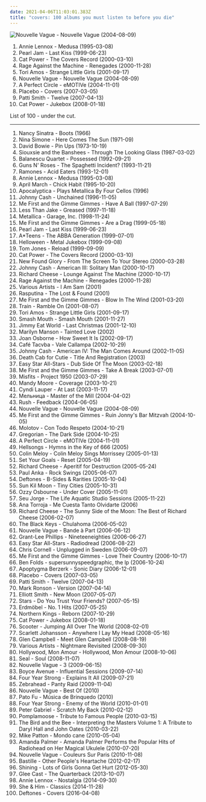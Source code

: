 ```yaml
---
date: 2021-04-06T11:03:01.383Z
title: "covers: 100 albums you must listen to before you die"
---
```

![Nouvelle Vague - Nouvelle Vague (2004-08-09)](http://coverartarchive.org/release/bea245eb-a490-4f63-b9e9-c564bc42d514/15272031336-500.jpg "Nouvelle Vague - Nouvelle Vague (2004-08-09)")
<ol class="albums">
<li data-cover="http://coverartarchive.org/release/9b1a6a6c-78e1-4262-9059-0d180b8dfa13/15738919203-500.jpg" data-tags="90s, covers, pop, female vocalists" role="button">Annie Lennox - Medusa (1995-03-08)</li>
<li data-cover="https://img.discogs.com/n8IeQKlL1AkpY4WaZ5akx0X88EA=/fit-in/600x593/filters:strip_icc():format(jpeg):mode_rgb():quality(90)/discogs-images/R-631417-1400879404-2317.jpeg.jpg" data-tags="rock, grunge, 90s, covers, flashback alternatives" role="button">Pearl Jam - Last Kiss (1999-06-23)</li>
<li data-cover="https://img.discogs.com/7ToXkfnF8noSM_uhuS_mdCXSxn0=/fit-in/600x586/filters:strip_icc():format(jpeg):mode_rgb():quality(90)/discogs-images/R-442522-1461384542-9680.jpeg.jpg" data-tags="covers" role="button">Cat Power - The Covers Record (2000-03-10)</li>
<li data-cover="http://coverartarchive.org/release/1c293abc-3993-3d1d-bb8d-e8fe18621488/9245164218-500.jpg" data-tags="rock, alternative rock" role="button">Rage Against the Machine - Renegades (2000-11-28)</li>
<li data-cover="http://coverartarchive.org/release/a7ccb022-f437-4492-8eee-8f85d85cdb96/2098090328-500.jpg" data-tags="covers, cover" role="button">Tori Amos - Strange Little Girls (2001-09-17)</li>
<li data-cover="http://coverartarchive.org/release/bea245eb-a490-4f63-b9e9-c564bc42d514/15272031336-500.jpg" data-tags="bossa nova, french, covers" role="button">Nouvelle Vague - Nouvelle Vague (2004-08-09)</li>
<li data-cover="https://img.discogs.com/RuuxMh6e-T3Hv19tCpjYyXQM8M4=/fit-in/600x836/filters:strip_icc():format(jpeg):mode_rgb():quality(90)/discogs-images/R-5073762-1531330871-8949.jpeg.jpg" data-tags="alternative rock" role="button">A Perfect Circle - eMOTIVe (2004-11-01)</li>
<li data-cover="https://img.discogs.com/_JbKB2HXIdP8lGhCU6KhOB4KH_A=/fit-in/150x148/filters:strip_icc():format(jpeg):mode_rgb():quality(90)/discogs-images/R-3454335-1330995212.jpeg.jpg" data-tags="covers, cover, alternative rock" role="button">Placebo - Covers (2007-03-05)</li>
<li data-cover="https://img.discogs.com/QO7zFM0tva2c9T7Mv2WKmzHED2g=/fit-in/600x592/filters:strip_icc():format(jpeg):mode_rgb():quality(90)/discogs-images/R-966497-1469987494-2664.jpeg.jpg" data-tags="covers" role="button">Patti Smith - Twelve (2007-04-13)</li>
<li data-cover="http://coverartarchive.org/release/472ab586-be69-4bdb-8f90-af1d25e754a6/22781705669-500.jpg" data-tags="female vocalists, covers, jazz, cover" role="button">Cat Power - Jukebox (2008-01-18)</li>
</ol>
List of 100 - under the cut.
<!-- more -->

_________________

<ol class="albums">
<li data-cover="http://coverartarchive.org/release/acbb0b21-0104-4f7f-9493-180126b9548e/25660575270-500.jpg" data-tags="60s, pop" role="button">
Nancy Sinatra - Boots (1966)
</li>
<li data-cover="http://coverartarchive.org/release/8d856598-9599-4ab2-959b-1ac7bad91ac0/14317207367-500.jpg" data-tags="blues, jazz" role="button">
Nina Simone - Here Comes The Sun (1971-09)
</li>
<li data-cover="https://img.discogs.com/j5N5tm6b-Sr4oIIIYLp-pDBcAHI=/fit-in/599x597/filters:strip_icc():format(jpeg):mode_rgb():quality(90)/discogs-images/R-670674-1237574217.jpeg.jpg" data-tags="glam rock, 70s" role="button">
David Bowie - Pin Ups (1973-10-19)
</li>
<li data-cover="http://coverartarchive.org/release/aa258490-4e2e-4395-9da3-064e0c7c9490/24762396589-500.jpg" data-tags="new wave" role="button">
Siouxsie and the Banshees - Through The Looking Glass (1987-03-02)
</li>
<li data-cover="http://coverartarchive.org/release/c18b8cbc-49d9-4c26-a031-f15cc8153a4d/2044386287-500.jpg" data-tags="covers, contemporary classical, kraftwerk" role="button">
Balanescu Quartet - Possessed (1992-09-21)
</li>
<li data-cover="http://coverartarchive.org/release/3231186d-1fde-4267-afad-150495b470b0/7973068614-500.jpg" data-tags="hard rock" role="button">
Guns N' Roses - The Spaghetti Incident? (1993-11-21)
</li>
<li data-cover="http://coverartarchive.org/release/82cef0f9-f982-3c09-931a-1a531dae43b9/18523473099-500.jpg" data-tags="covers, punk" role="button">
Ramones - Acid Eaters (1993-12-01)
</li>
<li data-cover="http://coverartarchive.org/release/9b1a6a6c-78e1-4262-9059-0d180b8dfa13/15738919203-500.jpg" data-tags="90s, covers, pop, female vocalists" role="button">
Annie Lennox - Medusa (1995-03-08)
</li>
<li data-cover="http://coverartarchive.org/release/2aec11c0-41e5-4c6d-9150-8ad73548bf62/5102658391-500.jpg" data-tags="female vocalists, french, pop, cute girl rock" role="button">
April March - Chick Habit (1995-10-20)
</li>
<li data-cover="http://coverartarchive.org/release/58186008-1efd-4c79-8658-65e58ef1be4c/5646849448-500.jpg" data-tags="instrumental, cover, symphonic metal, metal, cello" role="button">
Apocalyptica - Plays Metallica By Four Cellos (1996)
</li>
<li data-cover="http://coverartarchive.org/release/e162083e-4a0b-49f9-b341-7a02354f5c98/19325365527-500.jpg" data-tags="country" role="button">
Johnny Cash - Unchained (1996-11-05)
</li>
<li data-cover="http://coverartarchive.org/release/6871b9fc-531d-422a-8b46-8e4ce31132ff/4799995580-500.jpg" data-tags="punk, punk rock" role="button">
Me First and the Gimme Gimmes - Have A Ball (1997-07-29)
</li>
<li data-cover="http://coverartarchive.org/release/771774fa-e510-4bd1-9a21-6f3f2e716ccd/16695513200-500.jpg" data-tags="punk, covers, ska punk, cover, punk covers" role="button">
Less Than Jake - Greased (1997-11-18)
</li>
<li data-cover="http://coverartarchive.org/release/7f5a52aa-4429-4771-80ec-6c6a545b0df9/11162732155-500.jpg" data-tags="metal, thrash metal, heavy metal" role="button">
Metallica - Garage, Inc. (1998-11-24)
</li>
<li data-cover="https://img.discogs.com/QtAQizYXoJK6NLCq_iPWx7Gx9ms=/fit-in/600x602/filters:strip_icc():format(jpeg):mode_rgb():quality(90)/discogs-images/R-756331-1384970527-4821.jpeg.jpg" data-tags="covers" role="button">
Me First and the Gimme Gimmes - Are a Drag (1999-05-18)
</li>
<li data-cover="https://img.discogs.com/n8IeQKlL1AkpY4WaZ5akx0X88EA=/fit-in/600x593/filters:strip_icc():format(jpeg):mode_rgb():quality(90)/discogs-images/R-631417-1400879404-2317.jpeg.jpg" data-tags="rock, grunge, 90s, covers, flashback alternatives" role="button">
Pearl Jam - Last Kiss (1999-06-23)
</li>
<li data-cover="https://img.discogs.com/EbK255yEL3LCFlsP9QOtE3kpYIA=/fit-in/595x596/filters:strip_icc():format(jpeg):mode_rgb():quality(90)/discogs-images/R-3173387-1378828304-6469.jpeg.jpg" data-tags="pop, 90s, covers" role="button">
A*Teens - The ABBA Generation (1999-07-01)
</li>
<li data-cover="http://coverartarchive.org/release/bce2c17d-c490-32d7-9ea4-742c59172c86/1870479249-500.jpg" data-tags="power metal, covers" role="button">
Helloween - Metal Jukebox (1999-09-08)
</li>
<li data-cover="https://via.placeholder.com/450" data-tags="covers, pop, cover" role="button">
Tom Jones - Reload (1999-09-09)
</li>
<li data-cover="https://img.discogs.com/7ToXkfnF8noSM_uhuS_mdCXSxn0=/fit-in/600x586/filters:strip_icc():format(jpeg):mode_rgb():quality(90)/discogs-images/R-442522-1461384542-9680.jpeg.jpg" data-tags="covers" role="button">
Cat Power - The Covers Record (2000-03-10)
</li>
<li data-cover="http://coverartarchive.org/release/2b3d9bef-c686-4656-a19e-d46040af1db5/15841193375-500.jpg" data-tags="pop punk" role="button">
New Found Glory - From The Screen To Your Stereo (2000-03-28)
</li>
<li data-cover="http://coverartarchive.org/release/2e40496a-7ed6-396b-ad9f-cf356f0f728e/22192705953-500.jpg" data-tags="country" role="button">
Johnny Cash - American III: Solitary Man (2000-10-17)
</li>
<li data-cover="http://coverartarchive.org/release/4fecbf14-179d-41fb-9a39-7eb44a4c4634/15556280068-500.jpg" data-tags="lounge" role="button">
Richard Cheese - Lounge Against The Machine (2000-10-17)
</li>
<li data-cover="http://coverartarchive.org/release/1c293abc-3993-3d1d-bb8d-e8fe18621488/9245164218-500.jpg" data-tags="rock, alternative rock" role="button">
Rage Against the Machine - Renegades (2000-11-28)
</li>
<li data-cover="https://img.discogs.com/jZKJf7utSKWc2tg4HcHjtcXZV0E=/fit-in/300x300/filters:strip_icc():format(jpeg):mode_rgb():quality(90)/discogs-images/R-3122-1141653211.jpeg.jpg" data-tags="soundtrack, covers" role="button">
Various Artists - I Am Sam (2001)
</li>
<li data-cover="http://coverartarchive.org/release/cdeea919-4101-4e00-832d-db0c7cf01cb7/9873657770-500.jpg" data-tags="covers, assault genre" role="button">
Rasputina - The Lost & Found (2001)
</li>
<li data-cover="https://img.discogs.com/LVgMCcBV6nXU1KmjvUWcYGS6H70=/fit-in/600x600/filters:strip_icc():format(jpeg):mode_rgb():quality(90)/discogs-images/R-701826-1332343303.jpeg.jpg" data-tags="covers, punk" role="button">
Me First and the Gimme Gimmes - Blow In The Wind (2001-03-20)
</li>
<li data-cover="http://coverartarchive.org/release/1ff95f7b-9f42-4ea4-8382-ebc2ffeae6c5/10697926901-500.jpg" data-tags="covers" role="button">
Train - Ramble On (2001-08-07)
</li>
<li data-cover="http://coverartarchive.org/release/a7ccb022-f437-4492-8eee-8f85d85cdb96/2098090328-500.jpg" data-tags="covers, cover" role="button">
Tori Amos - Strange Little Girls (2001-09-17)
</li>
<li data-cover="http://coverartarchive.org/release/9e1c338f-5943-4841-9277-e7fa46f4b8b4/27059900433-500.jpg" data-tags="rock" role="button">
Smash Mouth - Smash Mouth (2001-11-27)
</li>
<li data-cover="http://coverartarchive.org/release/0f37e0bf-5f79-42e8-be0b-1782bc788355/1475380053-500.jpg" data-tags="christmas" role="button">
Jimmy Eat World - Last Christmas (2001-12-10)
</li>
<li data-cover="http://coverartarchive.org/release/562b21a7-3723-465f-b60d-8360631e27d3/22199271402-500.jpg" data-tags="marilyn manson" role="button">
Marilyn Manson - Tainted Love (2002)
</li>
<li data-cover="http://coverartarchive.org/release/9cdba68c-8d15-4b97-8d1e-2023509bdca9/12262547683-500.jpg" data-tags="covers" role="button">
Joan Osborne - How Sweet It Is (2002-09-17)
</li>
<li data-cover="http://coverartarchive.org/release/b7190ac4-8887-3bda-ac14-e5fa58dfd493/6599635653-500.jpg" data-tags="covers" role="button">
Café Tacvba - Vale Callampa (2002-10-29)
</li>
<li data-cover="http://coverartarchive.org/release/47140ecd-72e3-4ef9-b523-3af3c4e3e9ef/2204544011-500.jpg" data-tags="country" role="button">
Johnny Cash - American IV: The Man Comes Around (2002-11-05)
</li>
<li data-cover="http://coverartarchive.org/release/54b09808-f6b3-4065-b0c5-1bf2a6bfa662/9358997421-500.jpg" data-tags="indie rock" role="button">
Death Cab for Cutie - Title And Registration (2003)
</li>
<li data-cover="http://coverartarchive.org/release/5c285b48-a2ee-4328-9398-d7b971272c05/5795022837-500.jpg" data-tags="dub, reggae" role="button">
Easy Star All-Stars - Dub Side Of The Moon (2003-02-18)
</li>
<li data-cover="https://img.discogs.com/lbsHmkgxJBPocVx-_6m_DT9m3Fc=/fit-in/600x600/filters:strip_icc():format(jpeg):mode_rgb():quality(90)/discogs-images/R-814858-1384984127-9089.jpeg.jpg" data-tags="punk, punk rock" role="button">
Me First and the Gimme Gimmes - Take A Break (2003-07-01)
</li>
<li data-cover="http://coverartarchive.org/release/bd14a696-6356-413d-a779-c48112ef8d37/15528035791-500.jpg" data-tags="punk, punk rock, horror punk" role="button">
Misfits - Project 1950 (2003-07-29)
</li>
<li data-cover="https://img.discogs.com/mvVEI1IwHBEg9zkJJrS6GjOt1Zk=/fit-in/600x552/filters:strip_icc():format(jpeg):mode_rgb():quality(90)/discogs-images/R-3970912-1604835350-5701.jpeg.jpg" data-tags="pop, cover" role="button">
Mandy Moore - Coverage (2003-10-21)
</li>
<li data-cover="http://coverartarchive.org/release/cb540536-a7a0-48b8-9d67-9413bd336b65/15067372288-500.jpg" data-tags="covers" role="button">
Cyndi Lauper - At Last (2003-11-17)
</li>
<li data-cover="http://coverartarchive.org/release/04aac32f-c843-4f2b-b532-b4ad3d0e5e3e/3366213863-500.jpg" data-tags="folk, russian folk, fantasy" role="button">
Мельница - Master of the Mill (2004-04-02)
</li>
<li data-cover="http://coverartarchive.org/release/4ea1da9d-f8f9-4984-94fa-6dd8e84f549e/23236854046-500.jpg" data-tags="classic rock" role="button">
Rush - Feedback (2004-06-05)
</li>
<li data-cover="http://coverartarchive.org/release/bea245eb-a490-4f63-b9e9-c564bc42d514/15272031336-500.jpg" data-tags="bossa nova, french, covers" role="button">
Nouvelle Vague - Nouvelle Vague (2004-08-09)
</li>
<li data-cover="https://img.discogs.com/jokZa05auD0RNA4mIH8G1axL3oc=/fit-in/500x500/filters:strip_icc():format(jpeg):mode_rgb():quality(90)/discogs-images/R-1312233-1285336785.jpeg.jpg" data-tags="covers" role="button">
Me First and the Gimme Gimmes - Ruin Jonny's Bar Mitzvah (2004-10-05)
</li>
<li data-cover="http://coverartarchive.org/release/11aa512f-360c-403c-aaac-9b48cdcead9c/8580184700-500.jpg" data-tags="covers" role="button">
Molotov - Con Todo Respeto (2004-10-21)
</li>
<li data-cover="https://via.placeholder.com/450" data-tags="gregorian" role="button">
Gregorian - The Dark Side (2004-10-25)
</li>
<li data-cover="https://img.discogs.com/RuuxMh6e-T3Hv19tCpjYyXQM8M4=/fit-in/600x836/filters:strip_icc():format(jpeg):mode_rgb():quality(90)/discogs-images/R-5073762-1531330871-8949.jpeg.jpg" data-tags="alternative rock" role="button">
A Perfect Circle - eMOTIVe (2004-11-01)
</li>
<li data-cover="http://coverartarchive.org/release/5d4135e8-4d34-443c-91d5-0297e9ef14d8/4783518168-500.jpg" data-tags="acoustic, lounge metal" role="button">
Hellsongs - Hymns in the Key of 666 (2005)
</li>
<li data-cover="http://coverartarchive.org/release/70add0a8-6b4f-4262-adbd-80692dad133b/2938741012-500.jpg" data-tags="indie rock, covers, colin meloy, my mp3 albums" role="button">
Colin Meloy - Colin Meloy Sings Morrissey (2005-01-13)
</li>
<li data-cover="http://coverartarchive.org/release/217fe65e-3493-4a96-b5a9-a0253ff5f4c1/13493928589-500.jpg" data-tags="melodic hardcore" role="button">
Set Your Goals - Reset (2005-04-19)
</li>
<li data-cover="http://coverartarchive.org/release/1cc0d5d5-794e-408e-b6ec-23489f206d40/3430234580-500.jpg" data-tags="jazz, lounge, comedy" role="button">
Richard Cheese - Aperitif for Destruction (2005-05-24)
</li>
<li data-cover="https://via.placeholder.com/450" data-tags="swing, covers" role="button">
Paul Anka - Rock Swings (2005-06-07)
</li>
<li data-cover="http://coverartarchive.org/release/47d3278d-9508-47be-bbb0-2ca01ded76a4/1072873279-500.jpg" data-tags="alternative metal, alternative rock" role="button">
Deftones - B-Sides & Rarities (2005-10-04)
</li>
<li data-cover="https://via.placeholder.com/450" data-tags="folk, cover, covers, covertown" role="button">
Sun Kil Moon - Tiny Cities (2005-10-31)
</li>
<li data-cover="http://coverartarchive.org/release/a2dbff4f-998d-45fd-8ba0-41508059890b/15222503191-500.jpg" data-tags="heavy metal" role="button">
Ozzy Osbourne - Under Cover (2005-11-01)
</li>
<li data-cover="http://coverartarchive.org/release/a5dd8a38-8495-43b3-901d-4cb9ac63e571/17776221267-500.jpg" data-tags="covers, acoustic" role="button">
Seu Jorge - The Life Aquatic Studio Sessions (2005-11-22)
</li>
<li data-cover="http://coverartarchive.org/release/4b2fcbdd-6fb5-40bd-ae9e-0698cce97d8f/2044947282-500.jpg" data-tags="covers, ana torroja" role="button">
Ana Torroja - Me Cuesta Tanto Olvidarte (2006)
</li>
<li data-cover="http://coverartarchive.org/release/e9271b01-ea2e-4532-973b-4b6b9e72308f/14376277837-500.jpg" data-tags="lounge" role="button">
Richard Cheese - The Sunny Side of the Moon: The Best of Richard Cheese (2006-02-07)
</li>
<li data-cover="http://coverartarchive.org/release/cd9b5d63-d021-490e-ba53-3c1717fd0a8e/9167672848-500.jpg" data-tags="blues, blues covers, fat possum" role="button">
The Black Keys - Chulahoma (2006-05-02)
</li>
<li data-cover="http://coverartarchive.org/release/0fe94139-df63-4e51-b2e7-a1d53535cdd9/7145334932-500.jpg" data-tags="lounge" role="button">
Nouvelle Vague - Bande à Part (2006-06-12)
</li>
<li data-cover="https://img.discogs.com/3R_3eseeU1DRE2C9CNShYQT-NrA=/fit-in/600x589/filters:strip_icc():format(jpeg):mode_rgb():quality(90)/discogs-images/R-4589144-1377381584-7238.jpeg.jpg" data-tags="covers" role="button">
Grant-Lee Phillips - Nineteeneighties (2006-06-27)
</li>
<li data-cover="http://coverartarchive.org/release/c13c0bb8-8e6b-4163-a053-5ad21f6fec2b/22100874189-500.jpg" data-tags="reggae" role="button">
Easy Star All-Stars - Radiodread (2006-08-22)
</li>
<li data-cover="http://coverartarchive.org/release/595f26f8-ae7a-47ae-9229-9c6ac0484f83/1043833580-500.jpg" data-tags="rock, acoustic, unplugged" role="button">
Chris Cornell - Unplugged in Sweden (2006-09-07)
</li>
<li data-cover="http://coverartarchive.org/release/8d4e00e8-d552-373e-ba74-f0323e0a5ad9/4800012154-500.jpg" data-tags="punk, punk rock, fat wreck chords, covers" role="button">
Me First and the Gimme Gimmes - Love Their Country (2006-10-17)
</li>
<li data-cover="http://coverartarchive.org/release/06baafe3-f311-45f1-bab7-97d6aaa7ea64/10383788528-500.jpg" data-tags="rock, singer-songwriter, piano" role="button">
Ben Folds - supersunnyspeedgraphic, the lp (2006-10-24)
</li>
<li data-cover="http://coverartarchive.org/release/5ec9a669-c9e6-4264-ba9c-dffda926c1b5/3094233548-500.jpg" data-tags="covers, synthpop" role="button">
Apoptygma Berzerk - Sonic Diary (2006-12-01)
</li>
<li data-cover="https://img.discogs.com/_JbKB2HXIdP8lGhCU6KhOB4KH_A=/fit-in/150x148/filters:strip_icc():format(jpeg):mode_rgb():quality(90)/discogs-images/R-3454335-1330995212.jpeg.jpg" data-tags="covers, cover, alternative rock" role="button">
Placebo - Covers (2007-03-05)
</li>
<li data-cover="https://img.discogs.com/QO7zFM0tva2c9T7Mv2WKmzHED2g=/fit-in/600x592/filters:strip_icc():format(jpeg):mode_rgb():quality(90)/discogs-images/R-966497-1469987494-2664.jpeg.jpg" data-tags="covers" role="button">
Patti Smith - Twelve (2007-04-13)
</li>
<li data-cover="http://coverartarchive.org/release/87935910-79cc-4b90-bd9f-9c3d2e08176e/8740605245-500.jpg" data-tags="funk, cover, jazz" role="button">
Mark Ronson - Version (2007-04-14)
</li>
<li data-cover="https://img.discogs.com/lU-jb1-v8HnHNIeuFYS8UuKtkNY=/fit-in/600x600/filters:strip_icc():format(jpeg):mode_rgb():quality(90)/discogs-images/R-9832099-1487024275-2085.jpeg.jpg" data-tags="singer-songwriter, indie, indie rock" role="button">
Elliott Smith - New Moon (2007-05-07)
</li>
<li data-cover="https://img.discogs.com/4d6tqKi1i41P_W_f9a79IQBJ4eA=/fit-in/600x542/filters:strip_icc():format(jpeg):mode_rgb():quality(90)/discogs-images/R-978339-1257543129.jpeg.jpg" data-tags="covers" role="button">
Stars - Do You Trust Your Friends? (2007-05-15)
</li>
<li data-cover="https://img.discogs.com/9Zmwat6J-bSlyq_U41G7S8MsLos=/fit-in/500x500/filters:strip_icc():format(jpeg):mode_rgb():quality(90)/discogs-images/R-1700781-1237851517.jpeg.jpg" data-tags="deutsch, covers" role="button">
Erdmöbel - No. 1 Hits (2007-05-25)
</li>
<li data-cover="http://coverartarchive.org/release/236a04ea-8349-4930-9647-186773164eb3/6655040734-500.jpg" data-tags="symphonic metal, cover, power metal" role="button">
Northern Kings - Reborn (2007-10-29)
</li>
<li data-cover="http://coverartarchive.org/release/472ab586-be69-4bdb-8f90-af1d25e754a6/22781705669-500.jpg" data-tags="female vocalists, covers, jazz, cover" role="button">
Cat Power - Jukebox (2008-01-18)
</li>
<li data-cover="https://via.placeholder.com/450" data-tags="jumpstyle" role="button">
Scooter - Jumping All Over The World (2008-02-01)
</li>
<li data-cover="http://coverartarchive.org/release/8cf43ee9-65c3-407e-863d-cdb7b8bbad39/28864635475-500.jpg" data-tags="tom waits, alternative, cover" role="button">
Scarlett Johansson - Anywhere I Lay My Head (2008-05-16)
</li>
<li data-cover="http://coverartarchive.org/release/3d365177-8133-4abd-a4b5-dbfc21c9bbb7/9977116623-500.jpg" data-tags="country, covers, contemporary christian, u2, misc, bono, ccm, killforpeace, pentecostal, the edge, glen campbell, 1000 albums to hear before you die, glen campbel, jesus had a penis, dake-bonoist, dake, dake-bonoism, confucius had a penis, listen to u2, dake-bonoistic doctrine, conforms to dake-bonoistic doctrine, moist butt kittens, they always conform to dake-bonoistic doctrine, finis jennings dake, dake-bono, contemporary muslim" role="button">
Glen Campbell - Meet Glen Campbell (2008-08-19)
</li>
<li data-cover="http://coverartarchive.org/release/9ddd8d7d-0fc5-4567-8867-daa9d5f4b922/8447269122-500.jpg" data-tags="soundtrack" role="button">
Various Artists - Nightmare Revisited (2008-09-30)
</li>
<li data-cover="http://coverartarchive.org/release/225d81f3-a2f7-46df-af4c-a38b3122528b/2985759093-500.jpg" data-tags="downtempo, covers, stage and screen, ambient ram, cudawianki, popyram" role="button">
Hollywood, Mon Amour - Hollywood, Mon Amour (2008-10-06)
</li>
<li data-cover="http://coverartarchive.org/release/c41290ff-2f1a-47b3-ac26-34f8bf5911b7/3167826207-500.jpg" data-tags="soul" role="button">
Seal - Soul (2008-11-07)
</li>
<li data-cover="http://coverartarchive.org/release/dac5bddc-3197-4a8f-8149-e217794e451e/23384424884-500.jpg" data-tags="bossa nova, female vocalists, covers" role="button">
Nouvelle Vague - 3 (2009-06-15)
</li>
<li data-cover="http://coverartarchive.org/release/f6d933c9-dcb4-4270-95d4-42983ee6f988/4354631525-500.jpg" data-tags="acoustic, cover, covers" role="button">
Boyce Avenue - Influential Sessions (2009-07-14)
</li>
<li data-cover="https://img.discogs.com/psnedMiqs-kBCpV-RnZZqtYRhbw=/fit-in/200x200/filters:strip_icc():format(jpeg):mode_rgb():quality(90)/discogs-images/R-4088597-1354843135-7509.jpeg.jpg" data-tags="pop punk" role="button">
Four Year Strong - Explains It All (2009-07-21)
</li>
<li data-cover="http://coverartarchive.org/release/b8632916-fb97-41bb-83fc-e76417000025/8199039341-500.jpg" data-tags="covers" role="button">
Zebrahead - Panty Raid (2009-11-04)
</li>
<li data-cover="http://coverartarchive.org/release/7e941977-9736-3db7-b5df-558df691908a/1895500073-500.jpg" data-tags="jazz, bossa nova" role="button">
Nouvelle Vague - Best Of (2010)
</li>
<li data-cover="https://img.discogs.com/GeLc6T8KiWMgmExhSw0KqbpHN4k=/fit-in/500x500/filters:strip_icc():format(jpeg):mode_rgb():quality(90)/discogs-images/R-5365365-1468265458-7020.jpeg.jpg" data-tags="pop, covers" role="button">
Pato Fu - Música de Brinquedo (2010)
</li>
<li data-cover="http://coverartarchive.org/release/b4333310-ad10-4036-aacc-7f66c177d840/25544352121-500.jpg" data-tags="pop punk" role="button">
Four Year Strong - Enemy of the World (2010-01-01)
</li>
<li data-cover="https://img.discogs.com/-8aBOmFQ8fB3TokkT7RCF20_3uk=/fit-in/471x468/filters:strip_icc():format(jpeg):mode_rgb():quality(90)/discogs-images/R-7332044-1439106554-9938.jpeg.jpg" data-tags="singer-songwriter, rock" role="button">
Peter Gabriel - Scratch My Back (2010-02-12)
</li>
<li data-cover="http://coverartarchive.org/release/9fa51fc9-fc9c-4ece-b2df-f226fb35e96d/2058727777-500.jpg" data-tags="covers" role="button">
Pomplamoose - Tribute to Famous People (2010-03-15)
</li>
<li data-cover="http://coverartarchive.org/release/90607f8a-1c22-437a-8ab6-44ffa685bbb0/13823852924-500.jpg" data-tags="covers" role="button">
The Bird and the Bee - Interpreting the Masters Volume 1: A Tribute to Daryl Hall and John Oates (2010-03-22)
</li>
<li data-cover="http://coverartarchive.org/release/38d29d6c-39e3-3fcb-ba67-6033ea1dde92/1672912579-500.jpg" data-tags="pop" role="button">
Mike Patton - Mondo cane (2010-05-04)
</li>
<li data-cover="http://coverartarchive.org/release/ddd15036-d7d0-4a76-b9d6-a3be99e346ab/2720295799-500.jpg" data-tags="cover, singer-songwriter, ukulele" role="button">
Amanda Palmer - Amanda Palmer Performs the Popular Hits of Radiohead on Her Magical Ukulele (2010-07-20)
</li>
<li data-cover="http://coverartarchive.org/release/c63ef8ef-6cbd-4887-b28b-668b11e6b758/2231453276-500.jpg" data-tags="chillout, jazz, bossa nova, easy listening, blues, covers, relaxing, meaningful lyrics, kneiter" role="button">
Nouvelle Vague - Couleurs Sur Paris (2010-11-08)
</li>
<li data-cover="http://coverartarchive.org/release/b8f50118-3d3c-4826-a4b3-cf6228a97515/14969136552-500.jpg" data-tags="mixtape, covers, good music" role="button">
Bastille - Other People's Heartache (2012-02-17)
</li>
<li data-cover="http://coverartarchive.org/release/f8dc7308-86fe-4f27-bdfb-aefb526b081c/4782759842-500.jpg" data-tags="black metal, progressive metal, doom metal, covers, suicidal black metal" role="button">
Shining - Lots of Girls Gonna Get Hurt (2012-05-30)
</li>
<li data-cover="http://coverartarchive.org/release/ebadad2b-e01f-432e-8059-1882128213c9/5552546040-500.jpg" data-tags="sad, cover" role="button">
Glee Cast - The Quarterback (2013-10-07)
</li>
<li data-cover="https://img.discogs.com/j45fNW6eJrwpaMEjSLPON6EfNaU=/fit-in/218x308/filters:strip_icc():format(jpeg):mode_rgb():quality(90)/discogs-images/R-2099100-1263934585.jpeg.jpg" data-tags="covers" role="button">
Annie Lennox - Nostalgia (2014-09-30)
</li>
<li data-cover="https://img.discogs.com/hjBxgIfKXDPjY8iU6UeI3KMi76Q=/fit-in/600x540/filters:strip_icc():format(jpeg):mode_rgb():quality(90)/discogs-images/R-6355650-1417678081-1682.jpeg.jpg" data-tags="covers, albums i have on vinyl, albumsiown" role="button">
She & Him - Classics (2014-11-28)
</li>
<li data-cover="https://img.discogs.com/-CJI-9RJeEPzbuxKEp8VefjSt7Q=/fit-in/600x615/filters:strip_icc():format(jpeg):mode_rgb():quality(90)/discogs-images/R-2828551-1360103323-5548.jpeg.jpg" data-tags="covers" role="button">
Deftones - Covers (2016-04-08)
</li>
</ol>